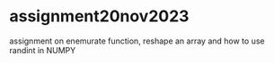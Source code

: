 # assignment20nov2023
assignment on enemurate function, reshape an array and how to use randint in NUMPY
